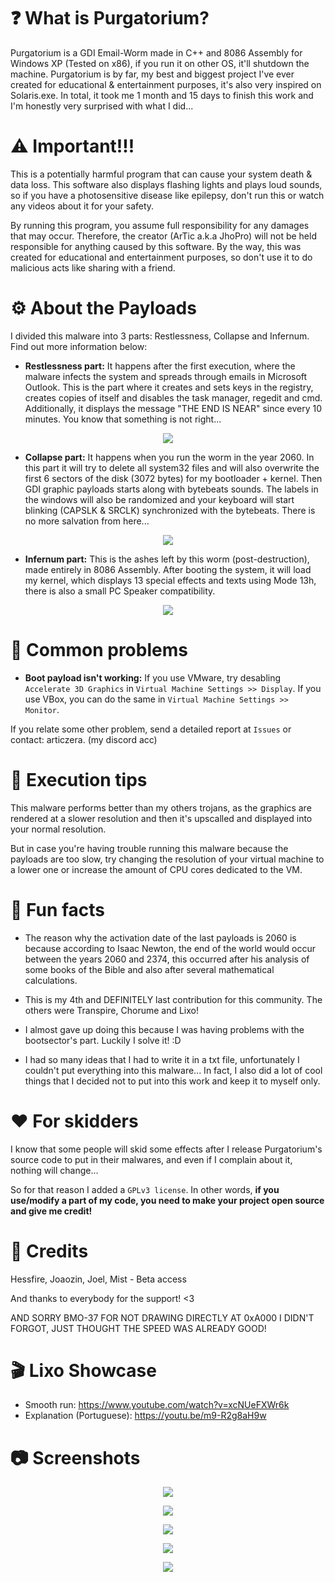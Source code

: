 # ❓ What is Purgatorium?
Purgatorium is a GDI Email-Worm made in C++ and 8086 Assembly for Windows XP (Tested on x86), if you run it on other OS, it'll shutdown the machine. Purgatorium is by far, my best and biggest project I've ever created for educational &amp; entertainment purposes, it's also very inspired on Solaris.exe. In total, it took me 1 month and 15 days to finish this work and I'm honestly very surprised with what I did...

# ⚠️ Important!!!
This is a potentially harmful program that can cause your system death & data loss. This software also displays flashing lights and plays loud sounds, so if you have a photosensitive disease like epilepsy, don't run this or watch any videos about it for your safety.

By running this program, you assume full responsibility for any damages that may occur. Therefore, the creator (ArTic a.k.a JhoPro) will not be held responsible for anything caused by this software. By the way, this was created for educational and entertainment purposes, so don't use it to do malicious acts like sharing with a friend.

# ⚙️ About the Payloads
I divided this malware into 3 parts: Restlessness, Collapse and Infernum. Find out more information below:

* <b>Restlessness part:</b> It happens after the first execution, where the malware infects the system and spreads through emails in Microsoft Outlook. This is the part where it creates and sets keys in the registry, creates copies of itself and disables the task manager, regedit and cmd. Additionally, it displays the message "THE END IS NEAR" since every 10 minutes. You know that something is not right...
<p align="center"><img src="Screenshots/Screenshot.png"></p>

* <b>Collapse part:</b> It happens when you run the worm in the year 2060. In this part it will try to delete all system32 files and will also overwrite the first 6 sectors of the disk (3072 bytes) for my bootloader + kernel. Then GDI graphic payloads starts along with bytebeats sounds. The labels in the windows will also be randomized and your keyboard will start blinking (CAPSLK & SRCLK) synchronized with the bytebeats. There is no more salvation from here...
<p align="center"><img src="Screenshots/Screenshot_1.png"></p>

* <b>Infernum part:</b> This is the ashes left by this worm (post-destruction), made entirely in 8086 Assembly. After booting the system, it will load my kernel, which displays 13 special effects and texts using Mode 13h, there is also a small PC Speaker compatibility.
<p align="center"><img src="Screenshots/Screenshot_8.png"></p>

# 👾 Common problems

* <b>Boot payload isn't working:</b> If you use VMware, try desabling `Accelerate 3D Graphics` in `Virtual Machine Settings >> Display`. If you use VBox, you can do the same in `Virtual Machine Settings >> Monitor`.

If you relate some other problem, send a detailed report at `Issues` or contact: articzera. (my discord acc)

# 🚀 Execution tips
This malware performs better than my others trojans, as the graphics are rendered at a slower resolution and then it's upscalled and displayed into your normal resolution. 

But in case you're having trouble running this malware because the payloads are too slow, try changing the resolution of your virtual machine to a lower one or increase the amount of CPU cores dedicated to the VM.

# 🤔 Fun facts
* The reason why the activation date of the last payloads is 2060 is because according to Isaac Newton, the end of the world would occur between the years 2060 and 2374, this occurred after his analysis of some books of the Bible and also after several mathematical calculations.

* This is my 4th and DEFINITELY last contribution for this community. The others were Transpire, Chorume and Lixo!

* I almost gave up doing this because I was having problems with the bootsector's part. Luckily I solve it! :D

* I had so many ideas that I had to write it in a txt file, unfortunately I couldn't put everything into this malware... In fact, I also did a lot of cool things that I decided not to put into this work and keep it to myself only.

# ❤️ For skidders
I know that some people will skid some effects after I release Purgatorium's source code to put in their malwares, and even if I complain about it, nothing will change... 

So for that reason I added a `GPLv3 license`. In other words, <b>if you use/modify a part of my code, you need to make your project open source and give me credit!</b>

# 🤝 Credits
Hessfire, Joaozin, Joel, Mist - Beta access

And thanks to everybody for the support! <3

AND SORRY BMO-37 FOR NOT DRAWING DIRECTLY AT 0xA000
I DIDN'T FORGOT, JUST THOUGHT THE SPEED WAS ALREADY GOOD!

# 🎬 Lixo Showcase
* Smooth run: https://www.youtube.com/watch?v=xcNUeFXWr6k
* Explanation (Portuguese): https://youtu.be/m9-R2g8aH9w

# 📷 Screenshots
<p align="center"><img src="Screenshots/Screenshot_2.png"></p>
<p align="center"><img src="Screenshots/Screenshot_5.png"></p>
<p align="center"><img src="Screenshots/Screenshot_6.png"></p>
<p align="center"><img src="Screenshots/Screenshot_9.png"></p>
<p align="center"><img src="Screenshots/Screenshot_10.png"></p>
